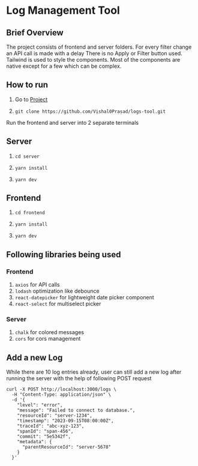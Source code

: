 # Log Management Tool

## Brief Overview

The project consists of frontend and server folders.
For every filter change an API call is made with a delay
There is no Apply or Filter button used.
Tailwind is used to style the components.
Most of the components are native except for a few which can be complex.

## How to run

1. Go to [Project](https://github.com/Vishal0Prasad/logs-tool)
2. ```
   git clone https://github.com/Vishal0Prasad/logs-tool.git
   ```

Run the frontend and server into 2 separate terminals

## Server

1. ```
   cd server
   ```

2. ```
   yarn install
   ```

3. ```
   yarn dev
   ```

## Frontend

1. ```
   cd frontend
   ```

2. ```
   yarn install
   ```

3. ```
   yarn dev
   ```

## Following libraries being used

### Frontend

1. `axios` for API calls
2. `lodash` optimization like debounce
3. `react-datepicker` for lightweight date picker component
4. `react-select` for multiselect picker

### Server

1. `chalk` for colored messages
2. `cors` for cors management

## Add a new Log

While there are 10 log entries already, user can still add a new log after running the server with the help of following POST request

```
curl -X POST http://localhost:3000/logs \
  -H "Content-Type: application/json" \
  -d '{
    "level": "error",
    "message": "Failed to connect to database.",
    "resourceId": "server-1234",
    "timestamp": "2023-09-15T08:00:00Z",
    "traceId": "abc-xyz-123",
    "spanId": "span-456",
    "commit": "5e5342f",
    "metadata": {
      "parentResourceId": "server-5678"
    }
  }'
```

